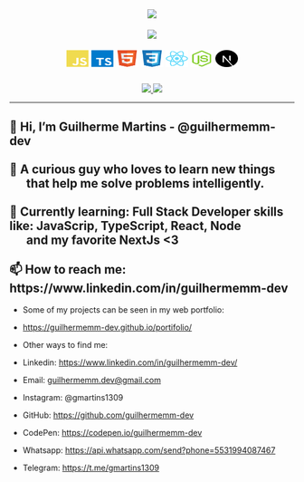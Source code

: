 <div align="center">
  <a href="#">
  <img src="https://drive.google.com/file/d/109TtcOg45_hNmK_SxFaHHTOU9tBXPetG/view?usp=sharing"/>

</div>
<br>
  <div align="center">
   <a href="https://www.linkedin.com/in/guilhermemm-dev/" target="_blank"><img src="https://img.shields.io/badge/-LinkedIn-%230077B5?style=for-the-badge&logo=linkedin&logoColor=white" target="_blank"></a>
  </div>

 <div style="display: inline_block", align="center"><br>
  <img align="center" alt="Js" height="30" width="40" src="https://raw.githubusercontent.com/devicons/devicon/master/icons/javascript/javascript-plain.svg">
  <img align="center" alt="Ts" height="30" width="40" src="https://raw.githubusercontent.com/devicons/devicon/master/icons/typescript/typescript-plain.svg">
  <img align="center" alt="HTML" height="30" width="40" src="https://raw.githubusercontent.com/devicons/devicon/master/icons/html5/html5-original.svg">
  <img align="center" alt="CSS" height="30" width="40" src="https://raw.githubusercontent.com/devicons/devicon/master/icons/css3/css3-original.svg">
  <img align="center" alt="React" height="30" width="40" src="https://raw.githubusercontent.com/devicons/devicon/master/icons/react/react-original.svg">
  <img align="center" alt="Node" height="30" width="40" src="https://raw.githubusercontent.com/devicons/devicon/master/icons/nodejs/nodejs-original.svg">
  <img align="center" alt="Next" height="30" width="40" src="https://raw.githubusercontent.com/devicons/devicon/master/icons/nextjs/nextjs-original.svg">
 </div>
 
 ##
 
<div align="center">
  <a href="github.com/guilhermemm-dev">
  <img height="180em" src="https://github-readme-stats.vercel.app/api?username=guilhermemm-dev&show_icons=true&theme=dark&include_all_commits=true&count_private=true"/>
  <img height="180em" src="https://github-readme-stats.vercel.app/api/top-langs/?username=guilhermemm-dev&layout=compact&langs_count=7&theme=dark"/></a>
</div>
  
<hr>

<h2>👋 Hi, I’m Guilherme Martins - @guilhermemm-dev <br><br>
👀 A curious guy who loves to learn new things <br>
  &nbsp; &nbsp; &nbsp;  that help me solve problems intelligently. <br><br>
🌱 Currently learning: Full Stack Developer skills like: JavaScrip, TypeScript, React, Node <br>
  &nbsp; &nbsp; &nbsp;  and my favorite NextJs <3<br><br>
📫 How to reach me: https://www.linkedin.com/in/guilhermemm-dev </h2>


- Some of my projects can be seen in my web portfolio: 
- https://guilhermemm-dev.github.io/portifolio/


- Other ways to find me:

- Linkedin: https://www.linkedin.com/in/guilhermemm-dev/
- Email: guilhermemm.dev@gmail.com
- Instagram: @gmartins1309
- GitHub: https://github.com/guilhermemm-dev
- CodePen: https://codepen.io/guilhermemm-dev
- Whatsapp: https://api.whatsapp.com/send?phone=5531994087467
- Telegram: https://t.me/gmartins1309


<!---
guilhermemm-dev/guilhermemm-dev is a ✨ special ✨ repository because its `README.md` (this file) appears on your GitHub profile.
You can click the Preview link to take a look at your changes.
--->
